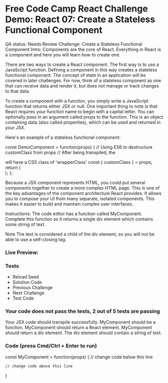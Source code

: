 # Free Code Camp React Challenge Demo: React 07: Create a Stateless Functional Component

QA status: Needs Review
Challenge: Create a Stateless Functional Component
Intro: Components are the core of React. Everything in React is a component and here you will learn how to create one. 

There are two ways to create a React component. The first way is to use a JavaScript function. Defining a component in this way creates a stateless functional component. The concept of state in an application will be covered in later challenges. For now, think of a stateless component as one that can receive data and render it, but does not manage or track changes to that data. 

To create a component with a function, you simply write a JavaScript function that returns either JSX or null. One important thing to note is that React requires your function name to begin with a capital letter. You can optionally pass in an argument called props to the function. This is an object containing data (also called properties), which can be used and returned in your JSX. 

Here's an example of a stateless functional component:

const DemoComponent = function(props) {
  // Using ES6 to destructure customClass from props
  // After being transpiled, the <div> will have a CSS class of 'wrapperClass'
  const { customClass } = props;
  return (
    <div className={customClass} />
  );
};
<DemoComponent customClass = 'wrapperClass' />

Because a JSX component represents HTML, you could put several components together to create a more complex HTML page. This is one of the key advantages of the component architecture React provides. It allows you to compose your UI from many separate, isolated components. This makes it easier to build and maintain complex user interfaces.

Instructions: The code editor has a function called MyComponent. Complete this function so it returns a single div element which contains some string of text. 

Note
The text is considered a child of the div element, so you will not be able to use a self-closing tag.

### Live Preview:



### Tests

* Reload Seed
* Solution Code
* Previous Challenge
* Next Challenge
* Test Code

### Your code does not pass the tests, 2 out of 5 tests are passing
Your JSX code should transpile successfully.
MyComponent should be a function.
MyComponent should return a React element.
MyComponent should return a div element.
The div element should contain a string of text.


### Code (press Cmd/Ctrl + Enter to run)

const MyComponent = function(props) {
	// change code below this line



	// change code above this line
}